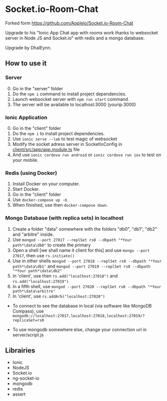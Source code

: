 # Socket.io-Room-Chat

Forked form https://github.com/Applelo/Socket.io-Room-Chat

Upgrade to his "Ionic App Chat app with rooms work thanks to websocket server in Node JS and Socket.io" with redis and a mongo database.

Upgrade by DhalEynn.


## How to use it

### Server

0. Go in the "server" folder
1. Do the `npm i` command to install project dependencies.
2. Launch websocket server with `npm run start` command.
3. The server will be available to localhost:3000 (yourip:3000)

### Ionic Application

0. Go in the "client" folder
1. Do the `npm i` to install project dependencies.
2. Use `ionic serve --lab` to test magic of websocket
3. Modify the socket adress server in SocketIoConfig in [client/src/app/app.module.ts](client/src/app/app.module.ts) file
3. And use `ionic cordova run android` or `ionic cordova run ios` to test on your mobile.

### Redis (using Docker)

1. Install Docker on your computer.
2. Start Docker.
3. Go in the "client" folder
4. Use `docker-compose up -d`.
5. When finished, use then `docker-compose down`.

### Mongo Database (with replica sets) in localhost

1. Create a folder "data" somewhere with the folders "db0", "db1", "db2" and "arbitre" inside.
2. Use `mongod --port 27017 --replSet rs0 --dbpath "*Your path*\data\db0"` to create the primary
3. Open a shell [we shall name it client for this] and use `mongo --port 27017`, then use `rs.initiate()`
4. Use in other shells `mongod --port 27018 --replSet rs0 --dbpath "*Your path*\data\db1"` and `mongod --port 27019 --replSet rs0 --dbpath "*Your path*\data\db2"`
5. In 'client', use then `rs.add("localhost:27018")` and `rs.add("localhost:27019")`
6. In a fifth shell, use `mongod --port 27020 --replSet rs0 --dbpath "*Your path*\data\arbitre"`
7. In 'client', use `rs.addArb("localhost:27020")`
* To connect to see the database in local (via software like MongoDB Compass), use `mongodb://localhost:27017,localhost:27018,localhost:27019/?replicaSet=rs0`

* To use mongodb somewhere else, change your connection url in server/script.js

## Librairies

* Ionic
* NodeJS
* Socket.io
* ng-socket-io
* mongodb
* redis
* assert

